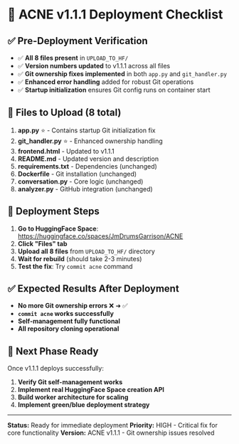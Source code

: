 # 🚀 ACNE v1.1.1 Deployment Checklist

## ✅ Pre-Deployment Verification
- ✅ **All 8 files present** in `UPLOAD_TO_HF/`
- ✅ **Version numbers updated** to v1.1.1 across all files
- ✅ **Git ownership fixes implemented** in both `app.py` and `git_handler.py`
- ✅ **Enhanced error handling** added for robust Git operations
- ✅ **Startup initialization** ensures Git config runs on container start

## 📁 Files to Upload (8 total)
1. **app.py** ⭐ - Contains startup Git initialization fix
2. **git_handler.py** ⭐ - Enhanced ownership handling 
3. **frontend.html** - Updated to v1.1.1
4. **README.md** - Updated version and description
5. **requirements.txt** - Dependencies (unchanged)
6. **Dockerfile** - Git installation (unchanged)
7. **conversation.py** - Core logic (unchanged)
8. **analyzer.py** - GitHub integration (unchanged)

## 🎯 Deployment Steps
1. **Go to HuggingFace Space**: https://huggingface.co/spaces/JmDrumsGarrison/ACNE
2. **Click "Files" tab**
3. **Upload all 8 files** from `UPLOAD_TO_HF/` directory
4. **Wait for rebuild** (should take 2-3 minutes)
5. **Test the fix**: Try `commit acne` command

## ✅ Expected Results After Deployment
- **No more Git ownership errors** ❌ ➜ ✅
- **`commit acne` works successfully** 
- **Self-management fully functional**
- **All repository cloning operational**

## 🔄 Next Phase Ready
Once v1.1.1 deploys successfully:
1. **Verify Git self-management works**
2. **Implement real HuggingFace Space creation API**
3. **Build worker architecture for scaling**
4. **Implement green/blue deployment strategy**

---
**Status:** Ready for immediate deployment
**Priority:** HIGH - Critical fix for core functionality
**Version:** ACNE v1.1.1 - Git ownership issues resolved
